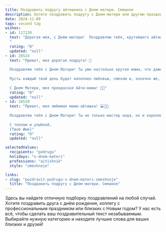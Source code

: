 ```yaml
---
title: Поздравить подругу айтишника с Днем матери. Смешное
description: Хотите поздравить подругу с Днем матери или другим праздником? Наш ИИ создаст незабываемое поздравление, а вы обязательно выделитесь среди других.  
date: 2024-11-09
tags: second tag
wishes:
- id: 117120
  text: "Дорогая моя, с Днём матери!  Поздравляю тебя, крутейшего айтишника и теперь уже маму! Надеюсь, твой код материнской любви работает без багов и выдает только позитивные эмоции.  Пусть твой малыш будет самым мощным апгрейдом в твоей жизни, а  декрет – самым продуктивным отпуском!
  "
  rating: "0"
  updated: "null"
- id: 26524
  text: "Привет, моя дорогая подруга! 🎉
  
  Поздравляю тебя с Днем Матери! Ты уже настолько крутая мама, что даже в коде находишь время для своих малышей. 💻👶 Пусть твои дети будут такими же умными и успешными, как ты, а твои проекты – такими же любимыми, как они! 🥰
  
  Пусть каждый твой день будет наполнен любовью, смехом и, конечно же, много-много шоколада! 🍫 Ты заслуживаешь всего самого лучшего!
  
  С Днем Матери, моя прекрасная Айти-мама! 🎈🎁"
  rating: "0"
  updated: "null"
- id: 26520
  text: "Привет, моя любимая мама-айтишка! 💻👩‍💻
  
  Поздравляю тебя с Днем Матери! Ты не только мастер кода, но и королева заботы. Пусть твои дети не будут багами, а твои проекты всегда запускаются без ошибок. Пусть твои рецепты на кухне будут такими же успешными, как твои pull requests. И помни, что ты – самая крутая мама в диджитал-мире! 🎉👩‍👧‍👦
  
  С теплом и улыбкой,
  [Твоё Имя]"
  rating: "0"
  updated: "null"

selectedValues:
  recipients: "podrugu"
  holidays: "s-dnem-materi"
  professions: "aitishnik"
  style: "smeshnoje"

links:
- slug: "pozdravit-podrugu-s-dnem-materi-smeshnoje"
  title: "Поздравить подругу с Днем матери. Смешное"
---
```


Здесь вы найдете отличную подборку поздравлений на любой случай.
Хотите поздравить друга с днём рождения, коллегу с профессиональным праздником или близких с Новым годом? У нас есть всё, чтобы сделать ваш поздравительный текст незабываемым. Выбирайте нужную категорию и находите лучшие слова для ваших близких и друзей!
